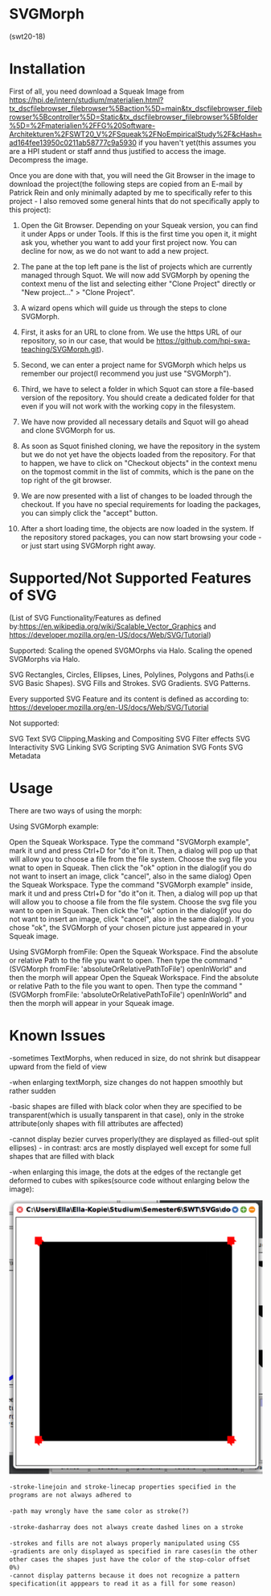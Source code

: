 # SVGMorph
(swt20-18)
# Installation
First of all, you need download a Squeak Image from https://hpi.de/intern/studium/materialien.html?tx_dscfilebrowser_filebrowser%5Baction%5D=main&tx_dscfilebrowser_filebrowser%5Bcontroller%5D=Static&tx_dscfilebrowser_filebrowser%5Bfolder%5D=%2Fmaterialien%2FFG%20Software-Architekturen%2FSWT20_V%2FSqueak%2FNoEmpiricalStudy%2F&cHash=ad164fee13950c0211ab58777c9a5930 if you haven't yet(this assumes you are a HPI student or staff annd thus justified to access the  image. Decompress the image.

Once you are done with that,  you will need the Git Browser in the image to download the project(the following steps are copied from an E-mail by Patrick Rein and only minimally adapted by me to specifically refer to this project - I also removed some general hints that do not specifically apply to this project):

1. Open the Git Browser. Depending on your Squeak version, you can find it under Apps or under Tools. If this is the first time you open it, it might ask you, whether you want to add your first project now. You can decline for now, as we do not want to add a new project.

2. The pane at the top left pane is the list of projects which are currently managed through Squot. We will now add SVGMorph by opening the context menu of the list and selecting either "Clone Project" directly or "New project..." > "Clone Project".

3. A wizard opens which will guide us through the steps to clone SVGMorph.

4. First, it asks for an URL to clone from. We use the https URL of our repository, so in our case, that would be https://github.com/hpi-swa-teaching/SVGMorph.git). 

5. Second, we can enter a project name for SVGMorph which helps us remember our project(I recommend you just use "SVGMorph").

6. Third, we have to select a folder in which Squot can store a file-based version of the repository. You should create a dedicated folder for that even if you will not work with the working copy in the filesystem.

7. We have now provided all necessary details and Squot will go ahead and clone SVGMorph for us.

8. As soon as Squot finished cloning, we have the repository in the system but we do not yet have the objects loaded from the repository. For that to happen, we have to click on "Checkout objects" in the context menu on the topmost commit in the list of commits, which is the pane on the top right of the git browser.

9.  We are now presented with a list of changes to be loaded through the checkout. If you have no special requirements for loading the packages, you can simply click the "accept" button.

10. After a short loading time, the objects are now loaded in the system. If the repository stored packages, you can now start browsing your code - or just start using SVGMorph right away.

# Supported/Not Supported Features of SVG

(List of SVG Functionality/Features as defined by:https://en.wikipedia.org/wiki/Scalable_Vector_Graphics and  https://developer.mozilla.org/en-US/docs/Web/SVG/Tutorial)

Supported:
Scaling the opened SVGMOrphs via Halo.
Scaling the opened SVGMorphs via Halo.

SVG Rectangles, Circles, Ellipses, Lines, Polylines, Polygons and Paths(i.e SVG Basic Shapes).
SVG Fills and Strokes.
SVG Gradients.
SVG Patterns.

Every supported SVG Feature and its content is defined as according to: https://developer.mozilla.org/en-US/docs/Web/SVG/Tutorial

Not supported:

SVG Text
SVG Clipping,Masking and Compositing
SVG Filter effects
SVG Interactivity
SVG Linking 
SVG Scripting
SVG Animation
SVG Fonts
SVG Metadata

# Usage
There are two ways of using the morph:

Using SVGMorph example:

Open the Squeak Workspace. Type the command "SVGMorph example", mark it und and press Ctrl+D for "do it"on it. Then, a dialog will pop up that will allow you to choose a file from the file system. Choose the svg file you wnat to open in Squeak. Then click the "ok" option in the dialog(if you do not want to insert an image, click "cancel", also in the same dialog)
Open the Squeak Workspace. Type the command "SVGMorph example" inside, mark it und and press Ctrl+D for "do it"on it. Then, a dialog will pop up that will allow you to choose a file from the file system. Choose the svg file you want to open in Squeak. Then click the "ok" option in the dialog(if you do not want to insert an image, click "cancel", also in the same dialog). If you chose "ok", the SVGMorph of your chosen picture just appeared in your Squeak image.

Using SVGMorph fromFile:
Open the Squeak Workspace. Find the absolute or relative Path to the file ypu want to open. Then type the command "(SVGMorph fromFile: 'absoluteOrRelativePathToFile') openInWorld" and then the morph will appear
Open the Squeak Workspace. Find the absolute or relative Path to the file you want to open. Then type the command "(SVGMorph fromFile: 'absoluteOrRelativePathToFile') openInWorld" and then the morph will appear in your Squeak image.


# Known Issues

-sometimes TextMorphs, when reduced in size, do not shrink but disappear upward from the field of view

-when enlarging textMorph, size changes do not happen smoothly but rather sudden

-basic shapes are filled with black color when they are specified to be transparent(which is usually tansparent in that case), only in the stroke attribute(only shapes with fill attributes are affected)

-cannot display bezier curves properly(they are displayed as filled-out split ellipses) - in contrast: arcs are mostly displayed well except for some full shapes that are filled with black

-when enlarging this image, the dots at the edges of the rectangle get deformed to cubes with spikes(source code without enlarging below the image):

![](/docs/issues/deformed_circles.png)

```
-stroke-linejoin and stroke-linecap properties specified in the programs are not always adhered to

-path may wrongly have the same color as stroke(?)

-stroke-dasharray does not always create dashed lines on a stroke

-strokes and fills are not always properly manipulated using CSS
-gradients are only displayed as specified in rare cases(in the other other cases the shapes just have the color of the stop-color offset 0%)
-cannot display patterns because it does not recognize a pattern specification(it apppears to read it as a fill for some reason)
